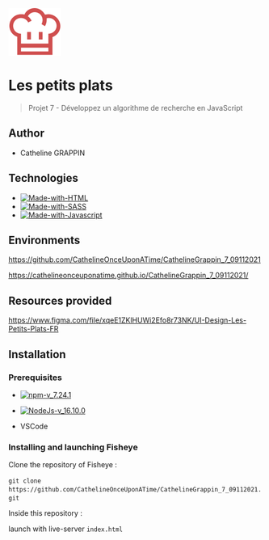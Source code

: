 ![logo-du-projet](https://github.com/CathelineOnceUponATime/CathelineGrappin_7_09112021/blob/main/images/logo/Logo.svg)

# Les petits plats
> Projet 7 - Développez un algorithme de recherche en JavaScript
## Author 

- Catheline GRAPPIN

## Technologies

- [![Made-with-HTML](https://img.shields.io/badge/Made%20with-HTML-red)](https://developer.mozilla.org/fr/docs/Web/HTML)
- [![Made-with-SASS](https://img.shields.io/badge/Made%20with-SASS-pink)](https://sass-lang.com/guide)
- [![Made-with-Javascript](https://img.shields.io/badge/Made%20with-Javascript-green)](https://developer.mozilla.org/fr/docs/Web/JavaScript)

## Environments

https://github.com/CathelineOnceUponATime/CathelineGrappin_7_09112021

https://cathelineonceuponatime.github.io/CathelineGrappin_7_09112021/

## Resources provided

https://www.figma.com/file/xqeE1ZKlHUWi2Efo8r73NK/UI-Design-Les-Petits-Plats-FR

## Installation

### Prerequisites

- [![npm-v_7.24.1](https://img.shields.io/badge/npm-v_7.24.1-orange)](https://docs.npmjs.com/)
- [![NodeJs-v_16.10.0](https://img.shields.io/badge/NodeJs-v_16.10.0-red)](https://nodejs.org/en/docs/)

- VSCode

### Installing and launching Fisheye

Clone the repository of Fisheye :

`git clone https://github.com/CathelineOnceUponATime/CathelineGrappin_7_09112021.git`

Inside this repository :

launch with live-server `index.html`
